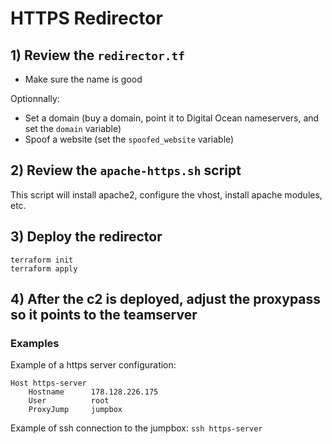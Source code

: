 
# HTTPS Redirector

## 1) Review the `redirector.tf`

- Make sure the name is good

Optionnally:

- Set a domain (buy a domain, point it to Digital Ocean nameservers, and set the `domain` variable)
- Spoof a website (set the `spoofed_website` variable)

## 2) Review the `apache-https.sh` script

This script will install apache2, configure the vhost, install apache modules, etc.

## 3) Deploy the redirector

```
terraform init
terraform apply
```

## 4) After the c2 is deployed, adjust the proxypass so it points to the teamserver

### Examples

Example of a https server configuration:
```
Host https-server
    Hostname      178.128.226.175
    User          root
    ProxyJump     jumpbox
```

Example of ssh connection to the jumpbox: `ssh https-server`
